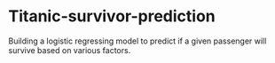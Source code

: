 # Titanic-survivor-prediction
Building a logistic regressing model to predict if a given  passenger will survive based on various factors.
